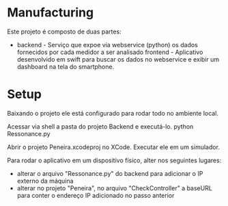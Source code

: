 # Manufacturing
Este projeto é composto de duas partes:
- backend - Serviço que expoe via webservice (python) os dados fornecidos por cada medidor a ser analisado frontend - Aplicativo desenvolvido em swift para buscar os dados no webservice e exibir um dashboard na tela do smartphone.


# Setup
Baixando o projeto ele está configurado para rodar todo no ambiente local.


Acessar via shell a pasta do projeto Backend e executá-lo.
python Ressonance.py

Abrir o projeto Peneira.xcodeproj no XCode.
Executar ele em um simulador.

Para rodar o aplicativo em um dispositivo físico, alter nos seguintes lugares:
- alterar o arquivo "Ressonance.py" do backend para adicionar o IP externo da máquina
- alterar no projeto "Peneira", no arquivo "CheckController" a baseURL para conter o endereço IP adicionado no passo anterior
